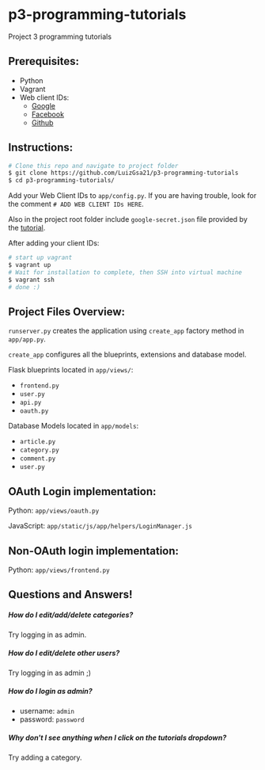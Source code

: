 # p3-programming-tutorials
Project 3 programming tutorials


## Prerequisites:
 - Python
 - Vagrant
 - Web client IDs:
    - [Google](https://developers.google.com/identity/sign-in/web/devconsole-project)
    - [Facebook](https://developers.facebook.com/docs/facebook-login/login-flow-for-web/v2.4)
    - [Github](https://developer.github.com/v3/oauth/)

## Instructions:
```sh
# Clone this repo and navigate to project folder
$ git clone https://github.com/LuizGsa21/p3-programming-tutorials
$ cd p3-programming-tutorials/
```
Add your Web Client IDs to `app/config.py`. If you are having trouble, look for the comment `# ADD WEB CLIENT IDs HERE`. 
    
Also in the project root folder include `google-secret.json` file provided by the [tutorial](https://developers.google.com/identity/protocols/OAuth2ServiceAccount#creatinganaccount).

After adding your client IDs:
```sh
# start up vagrant
$ vagrant up
# Wait for installation to complete, then SSH into virtual machine
$ vagrant ssh
# done :)
```


## Project Files Overview:

`runserver.py` creates the application using `create_app` factory method in `app/app.py`.

`create_app` configures all the blueprints, extensions and database model.

Flask blueprints located in `app/views/`:
- `frontend.py`
- `user.py`
- `api.py`
- `oauth.py`

Database Models located in `app/models`:
- `article.py`
- `category.py`
- `comment.py`
- `user.py`

## OAuth Login implementation:
Python: `app/views/oauth.py`

JavaScript: `app/static/js/app/helpers/LoginManager.js`

## Non-OAuth login implementation:
Python: `app/views/frontend.py`

## Questions and Answers!
##### How do I edit/add/delete categories?
Try logging in as admin.

##### How do I edit/delete other users?
Try logging in as admin ;)

##### How do I login as admin?
- username: `admin`
- password: `password`

##### Why don't I see anything when I click on the tutorials dropdown?
Try adding a category.
